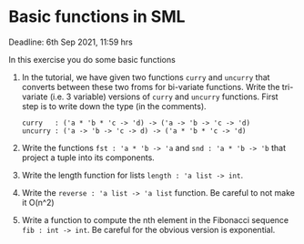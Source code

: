 # Basic functions in SML

Deadline: 6th Sep 2021, 11:59 hrs

In this exercise you do some basic functions

1. In the tutorial, we have given two functions `curry` and `uncurry`
   that converts between these two froms for bi-variate
   functions. Write the tri-variate (i.e. 3 variable) versions of
   `curry` and `uncurry` functions.  First step is to write down the
   type (in the comments).

   ```
   curry   : ('a * 'b * 'c -> 'd) -> ('a -> 'b -> 'c -> 'd)
   uncurry : ('a -> 'b -> 'c -> d) -> ('a * 'b * 'c -> 'd)

   ```

2. Write the functions `fst : 'a * 'b -> 'a` and `snd : 'a * 'b -> 'b`
   that project a tuple into its components.

3. Write the length function for lists `length : 'a list -> int`.

4. Write the `reverse : 'a list -> 'a list` function. Be careful to
   not make it O(n^2)

5. Write a function to compute the nth element in the Fibonacci
   sequence `fib : int -> int`. Be careful for the obvious version is
   exponential.
